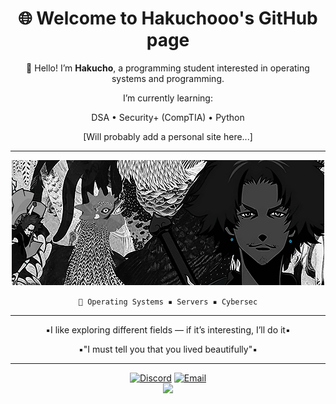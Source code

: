 <div align="center">

# 🌐 Welcome to Hakuchooo's GitHub page

🎴 Hello! I’m **Hakucho**, a programming student interested in operating systems and programming.

I’m currently learning:

 DSA
• Security+ (CompTIA)
• Python 


[Will probably add a personal site here...]

---

![Alt Text](./tumblr_mze915NS571rvbv2ko1_500.gif)


`💾 Operating Systems ▪️ Servers ▪️ Cybersec`

---

▪️I like exploring different fields — if it’s interesting, I’ll do it▪️

▪️"I must tell you that you lived beautifully"▪️

---

[![Discord](https://img.shields.io/badge/Discord-%237289DA.svg?logo=discord&logoColor=white)](https://discord.com/invite/UwKzVGNz) 
[![Email](https://img.shields.io/badge/Email-D14836?logo=gmail&logoColor=white)](mailto:officialhakucho@gmail.com)  
[![](https://visitcount.itsvg.in/api?id=Hakuchooo&icon=0&color=0)](https://visitcount.itsvg.in)

</div>
